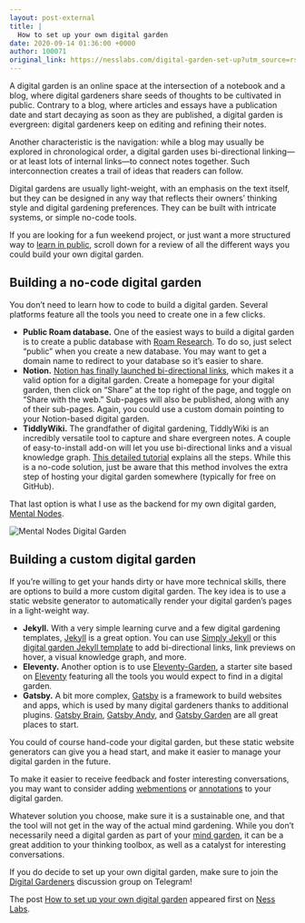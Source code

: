 ```yaml
---
layout: post-external
title: |
  How to set up your own digital garden
date: 2020-09-14 01:36:00 +0000
author: 100071
original_link: https://nesslabs.com/digital-garden-set-up?utm_source=rss&utm_medium=rss&utm_campaign=digital-garden-set-up
---
```


A digital garden is an online space at the intersection of a notebook and a blog, where digital gardeners share seeds of thoughts to be cultivated in public. Contrary to a blog, where articles and essays have a publication date and start decaying as soon as they are published, a digital garden is evergreen: digital gardeners keep on editing and refining their notes.

Another characteristic is the navigation: while a blog may usually be explored in chronological order, a digital garden uses bi-directional linking—or at least lots of internal links—to connect notes together. Such interconnection creates a trail of ideas that readers can follow.

Digital gardens are usually light-weight, with an emphasis on the text itself, but they can be designed in any way that reflects their owners’ thinking style and digital gardening preferences. They can be built with intricate systems, or simple no-code tools.

If you are looking for a fun weekend project, or just want a more structured way to [learn in public](https://nesslabs.com/work-in-public), scroll down for a review of all the different ways you could build your own digital garden.

## Building a no-code digital garden

You don’t need to learn how to code to build a digital garden. Several platforms feature all the tools you need to create one in a few clicks.

- **Public Roam database.** One of the easiest ways to build a digital garden is to create a public database with [Roam Research](https://nesslabs.com/roam-research). To do so, just select “public” when you create a new database. You may want to get a domain name to redirect to your database so it’s easier to share.
- **Notion.** [Notion has finally launched bi-directional links](https://nesslabs.com/notion-backlinks), which makes it a valid option for a digital garden. Create a homepage for your digital garden, then click on “Share” at the top right of the page, and toggle on “Share with the web.” Sub-pages will also be published, along with any of their sub-pages. Again, you could use a custom domain pointing to your Notion-based digital garden.
- **TiddlyWiki.** The grandfather of digital gardening, TiddlyWiki is an incredibly versatile tool to capture and share evergreen notes. A couple of easy-to-install add-on will let you use bi-directional links and a visual knowledge graph. [This detailed tutorial](https://nesslabs.com/digital-garden-tiddlywiki) explains all the steps. While this is a no-code solution, just be aware that this method involves the extra step of hosting your digital garden somewhere (typically for free on GitHub).

That last option is what I use as the backend for my own digital garden, [Mental Nodes](https://www.mentalnodes.com/a-gardening-guide-for-your-mind).

![Mental Nodes Digital Garden](https://nesslabs.com/wp-content/uploads/2020/09/mental-nodes-digital-garden-1024x587.png)

## Building a custom digital garden

If you’re willing to get your hands dirty or have more technical skills, there are options to build a more custom digital garden. The key idea is to use a static website generator to automatically render your digital garden’s pages in a light-weight way.

- **Jekyll.** With a very simple learning curve and a few digital gardening templates, [Jekyll](https://jekyllrb.com/) is a great option. You can use [Simply Jekyll](https://simply-jekyll.netlify.app/posts/introduction-to-simply-jekyll) or this [digital garden Jekyll template](https://digital-garden-jekyll-template.netlify.app/) to add bi-directional links, link previews on hover, a visual knowledge graph, and more.
- **Eleventy.** Another option is to use [Eleventy-Garden](https://github.com/binyamin/eleventy-garden), a starter site based on [Eleventy](https://www.11ty.dev/) featuring all the tools you would expect to find in a digital garden.
- **Gatsby.** A bit more complex, [Gatsby](https://www.gatsbyjs.com/) is a framework to build websites and apps, which is used by many digital gardeners thanks to additional plugins. [Gatsby Brain](https://github.com/aengusmcmillin/gatsby-theme-brain), [Gatsby Andy](https://github.com/aravindballa/gatsby-theme-andy), and [Gatsby Garden](https://github.com/mathieudutour/gatsby-digital-garden/) are all great places to start.

You could of course hand-code your digital garden, but these static website generators can give you a head start, and make it easier to manage your digital garden in the future.

To make it easier to receive feedback and foster interesting conversations, you may want to consider adding [webmentions](https://webmention.io/) or [annotations](https://web.hypothes.is/) to your digital garden.

Whatever solution you choose, make sure it is a sustainable one, and that the tool will not get in the way of the actual mind gardening. While you don’t necessarily need a digital garden as part of your [mind garden](https://nesslabs.com/mind-garden), it can be a great addition to your thinking toolbox, as well as a catalyst for interesting conversations.

If you do decide to set up your own digital garden, make sure to join the [Digital Gardeners](https://nesslabs.com/digital-gardeners) discussion group on Telegram!

The post [How to set up your own digital garden](https://nesslabs.com/digital-garden-set-up) appeared first on [Ness Labs](https://nesslabs.com).
